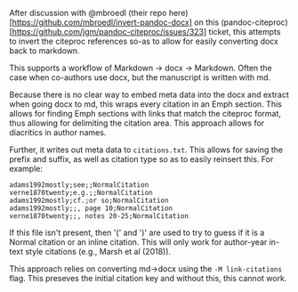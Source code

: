 After discussion with @mbroedl (their repo here)[https://github.com/mbroedl/invert-pandoc-docx] on this (pandoc-citeproc)[https://github.com/jgm/pandoc-citeproc/issues/323] ticket, this attempts to invert the citeproc references so-as to allow for easily converting docx back to markdown.

This supports a workflow of Markdown -> docx -> Markdown. Often the case when co-authors use docx, but the manuscript is written with md.

Because there is no clear way to embed meta data into the docx and extract when going docx to md, this wraps every citation in an Emph section. This allows for finding Emph sections with links that match the citeproc format, thus allowing for delimiting the citation area. This approach allows for diacritics in author names. 

Further, it writes out meta data to `citations.txt`. This allows for saving the prefix and suffix, as well as citation type so as to easily reinsert this. For example:

```verne1870twenty;;;NormalCitation
adams1992mostly;see;;NormalCitation
verne1870twenty;e.g.;;NormalCitation
adams1992mostly;cf.;or so;NormalCitation
adams1992mostly;;, page 10;NormalCitation
verne1870twenty;;, notes 20-25;NormalCitation
```

If this file isn't present, then '(' and ')' are used to try to guess if it is a Normal citation or an inline citation. This will only work for author-year in-text style citations (e.g., Marsh et al (2018)).

This approach relies on converting md->docx using the `-M link-citations` flag. This preseves the initial citation key and without this, this cannot work.